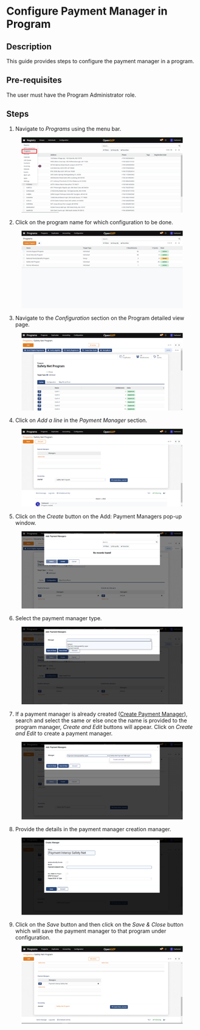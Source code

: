 # Configure Payment Manager in Program

## Description

This guide provides steps to configure the payment manager in a program.

## Pre-requisites

The user must have the Program Administrator role.

## Steps

1. Navigate to _Programs_ using the menu bar.

<figure><img src="../../.gitbook/assets/programs.png" alt=""><figcaption></figcaption></figure>

2. Click on the program name for which configuration to be done.

<figure><img src="../../.gitbook/assets/program-list-view-page.png" alt=""><figcaption></figcaption></figure>

3. Navigate to the _Configuration_ section on the Program detailed view page.

<figure><img src="../../.gitbook/assets/program-detailed-view.png" alt=""><figcaption></figcaption></figure>

4. Click on _Add a line_ in the _Payment Manager_ section.

<figure><img src="../../.gitbook/assets/payment-manager.png" alt=""><figcaption></figcaption></figure>

5. Click on the _Create_ button on the Add: Payment Managers pop-up window.

<figure><img src="../../.gitbook/assets/add-payment-manager.png" alt=""><figcaption></figcaption></figure>

6. Select the payment manager type.

<figure><img src="../../.gitbook/assets/payment-method.png" alt=""><figcaption></figcaption></figure>

7. If a payment manager is already created ([Create Payment Manager](create-payment-manager-types/)), search and select the same or else once the name is provided to the program manager, _Create and Edit_ buttons will appear. Click on _Create and Edit_ to create a payment manager.

<figure><img src="../../.gitbook/assets/payment-manager-name.png" alt=""><figcaption></figcaption></figure>

8. Provide the details in the payment manager creation manager.

<figure><img src="../../.gitbook/assets/payment-manager-create.png" alt=""><figcaption></figcaption></figure>

9. Click on the _Save_ button and then click on the _Save & Close_ button which will save the payment manager to that program under configuration.

<figure><img src="../../.gitbook/assets/payment-manager-added.png" alt=""><figcaption></figcaption></figure>
